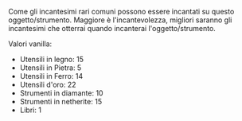 Come gli incantesimi rari comuni possono essere incantati su questo oggetto/strumento. Maggiore è l'incantevolezza, migliori saranno gli incantesimi che otterrai quando incanterai l'oggetto/strumento.

Valori vanilla:

* Utensili in legno: 15
* Utensili in Pietra: 5
* Utensili in Ferro: 14
* Utensili d'oro: 22
* Strumenti in diamante: 10
* Strumenti in netherite: 15
* Libri: 1